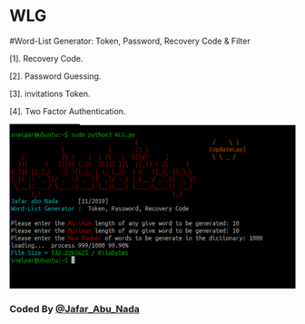 # WLG
#Word-List Generator: Token, Password, Recovery Code &amp; Filter 


[1]. Recovery Code.

[2]. Password Guessing.

[3]. invitations Token.

[4]. Two Factor Authentication.

![](https://github.com/Updatelap/WLG/blob/master/WLG.png)



### Coded By [@Jafar_Abu_Nada](https://twitter.com/Jafar_Abu_Nada)
